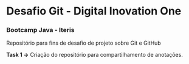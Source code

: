 # Desafio Git - Digital Inovation One
### Bootcamp Java - Iteris

Repositório para fins de desafio de projeto sobre Git e GitHub

**Task 1 ->** Criação do repositório para compartilhamento de anotações.
